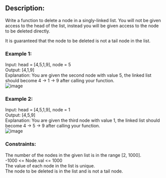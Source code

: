 ## Description:  
Write a function to delete a node in a singly-linked list. You will not be given access to the head of the list, instead you will be given access to the node to be deleted directly.
  
It is guaranteed that the node to be deleted is not a tail node in the list.  

 

### Example 1:  
Input: head = [4,5,1,9], node = 5  
Output: [4,1,9]  
Explanation: You are given the second node with value 5, the linked list should become 4 -> 1 -> 9 after calling your function.  
![image](https://user-images.githubusercontent.com/56119216/180640551-1e2aeb13-52c8-4def-a0ae-dfe25789cc5d.png)

  
### Example 2:  
Input: head = [4,5,1,9], node = 1  
Output: [4,5,9]  
Explanation: You are given the third node with value 1, the linked list should become 4 -> 5 -> 9 after calling your function.  
![image](https://user-images.githubusercontent.com/56119216/180640558-21f5f446-8d77-4025-8712-d429f59f1be3.png)



### Constraints:  

The number of the nodes in the given list is in the range [2, 1000].  
-1000 <= Node.val <= 1000  
The value of each node in the list is unique.  
The node to be deleted is in the list and is not a tail node.  
